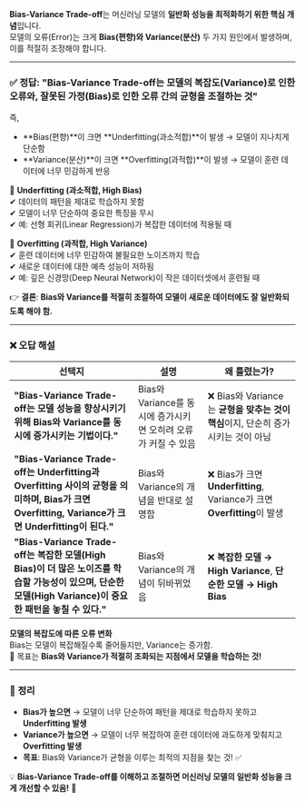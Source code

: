 **Bias-Variance Trade-off**는 머신러닝 모델의 **일반화 성능을 최적화하기 위한 핵심 개념**입니다.  
모델의 오류(Error)는 크게 **Bias(편향)와 Variance(분산)** 두 가지 원인에서 발생하며, 이를 적절히 조정해야 합니다.

---

### ✅ **정답: "Bias-Variance Trade-off는 모델의 복잡도(Variance)로 인한 오류와, 잘못된 가정(Bias)로 인한 오류 간의 균형을 조절하는 것"**

즉,

- **Bias(편향)**이 크면 **Underfitting(과소적합)**이 발생 → 모델이 지나치게 단순함
- **Variance(분산)**이 크면 **Overfitting(과적합)**이 발생 → 모델이 훈련 데이터에 너무 민감하게 반응

🔹 **Underfitting (과소적합, High Bias)**  
✔ 데이터의 패턴을 제대로 학습하지 못함  
✔ 모델이 너무 단순하여 중요한 특징을 무시  
✔ 예: 선형 회귀(Linear Regression)가 복잡한 데이터에 적용될 때

🔹 **Overfitting (과적합, High Variance)**  
✔ 훈련 데이터에 너무 민감하여 불필요한 노이즈까지 학습  
✔ 새로운 데이터에 대한 예측 성능이 저하됨  
✔ 예: 깊은 신경망(Deep Neural Network)이 작은 데이터셋에서 훈련될 때

👉 **결론**: **Bias와 Variance를 적절히 조절하여 모델이 새로운 데이터에도 잘 일반화되도록 해야 함.**

---

### ❌ **오답 해설**

|선택지|설명|왜 틀렸는가?|
|---|---|---|
|**"Bias-Variance Trade-off는 모델 성능을 향상시키기 위해 Bias와 Variance를 동시에 증가시키는 기법이다."**|Bias와 Variance를 동시에 증가시키면 오히려 오류가 커질 수 있음|❌ Bias와 Variance는 **균형을 맞추는 것이 핵심**이지, 단순히 증가시키는 것이 아님|
|**"Bias-Variance Trade-off는 Underfitting과 Overfitting 사이의 균형을 의미하며, Bias가 크면 Overfitting, Variance가 크면 Underfitting이 된다."**|Bias와 Variance의 개념을 반대로 설명함|❌ Bias가 크면 **Underfitting**, Variance가 크면 **Overfitting**이 발생|
|**"Bias-Variance Trade-off는 복잡한 모델(High Bias)이 더 많은 노이즈를 학습할 가능성이 있으며, 단순한 모델(High Variance)이 중요한 패턴을 놓칠 수 있다."**|Bias와 Variance의 개념이 뒤바뀌었음|❌ **복잡한 모델 → High Variance**, **단순한 모델 → High Bias**|


**모델의 복잡도에 따른 오류 변화**  
Bias는 모델이 복잡해질수록 줄어들지만, Variance는 증가함.  
🎯 목표는 **Bias와 Variance가 적절히 조화되는 지점에서 모델을 학습하는 것!**



---

### 🎯 **정리**

- **Bias가 높으면** → 모델이 너무 단순하여 패턴을 제대로 학습하지 못하고 **Underfitting 발생**
- **Variance가 높으면** → 모델이 너무 복잡하여 훈련 데이터에 과도하게 맞춰지고 **Overfitting 발생**
- **목표**: Bias와 Variance가 균형을 이루는 최적의 지점을 찾는 것! ✅

💡 **Bias-Variance Trade-off를 이해하고 조절하면 머신러닝 모델의 일반화 성능을 크게 개선할 수 있음!** 🚀